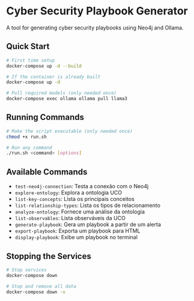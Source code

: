 # Cyber Security Playbook Generator

A tool for generating cyber security playbooks using Neo4j and Ollama.

## Quick Start

```bash
# First time setup
docker-compose up -d --build

# If the container is already built
docker-compose up -d

# Pull required models (only needed once)
docker-compose exec ollama ollama pull llama3
```

## Running Commands

```bash
# Make the script executable (only needed once)
chmod +x run.sh

# Run any command
./run.sh <command> [options]
```

## Available Commands

- `test-neo4j-connection`: Testa a conexão com o Neo4j
- `explore-ontology`: Explora a ontologia UCO
- `list-key-concepts`: Lista os principais conceitos
- `list-relationship-types`: Lista os tipos de relacionamento
- `analyze-ontology`: Fornece uma análise da ontologia
- `list-observables`: Lista observáveis da UCO
- `generate-playbook`: Gera um playbook a partir de um alerta
- `export-playbook`: Exporta um playbook para HTML
- `display-playbook`: Exibe um playbook no terminal

## Stopping the Services

```bash
# Stop services
docker-compose down

# Stop and remove all data
docker-compose down -v
```
